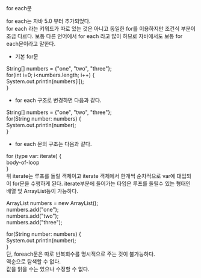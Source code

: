 for each문  

for each는 자바 5.0 부터 추가되었다.  
for each 라는 키워드가 따로 있는 것은 아니고 동일한 for를 이용하지만 조건식 부분이 조금 다르다. 보통 다른 언어에서 for each 라고 많이 하므로 자바에서도 보통 for each문이라고 말한다.  

- 기본 for문 

String[] numbers = {"one", "two", "three"};  
for(int i=0; i<numbers.length; i++) {  
    System.out.println(numbers[i]);  
}  
- for each 구조로 변경하면 다음과 같다.  

String[] numbers = {"one", "two", "three"};  
for(String number: numbers) {  
    System.out.println(number);  
}  


* for each 문의 구조는 다음과 같다.  

for (type var: iterate) {  
    body-of-loop  
}  
위 iterate는 루프를 돌릴 객체이고 iterate 객체에서 한개씩 순차적으로 var에 대입되어 for문을 수행하게 된다. iterate부분에 들어가는 타입은 루프를 돌릴수 있는 형태인 배열 및 ArrayList등이 가능하다.  


ArrayList<String> numbers = new ArrayList<String>();  
numbers.add("one");  
numbers.add("two");  
numbers.add("three");  

for(String number: numbers) {  
    System.out.println(number);  
}  
단, foreach문은 따로 반복회수를 명시적으로 주는 것이 불가능하다.  
역순으로 탐색할 수 없다.  
값을 읽을 수는 있으나 수정할 수 없다.  

